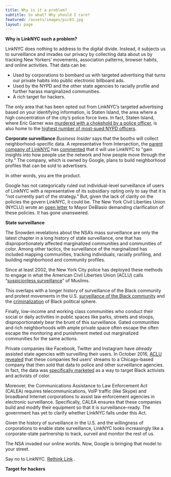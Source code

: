```yaml
---
title: Why is it a problem?
subtitle: So what? Why should I care? 
featured: /assets/images/pic03.jpg
layout: page
---
```


**Why is LinkNYC such a problem?**

LinkNYC does nothing to address to the digital divide. Instead, it subjects us to surveillance and invades our privacy by collecting data about us by tracking New Yorkers’ movements, association patterns, browser habits, and online activities. That data can be:


* Used by corporations to bombard us with targeted advertising that turns our private habits into public electronic billboard ads. 
* Used by the NYPD and the other state agencies to racially profile and further harass marginalized communities. 
* A rich target for hackers.

The only area that has been opted out from LinkNYC’s targeted advertising based on your identifying information, is Staten Island, the area where a high concentration of the city’s police force lives. In fact, Staten Island, where Eric Garner was [murdered with a chokehold by a police officer](http://www.rollingstone.com/politics/news/black-lives-matter-11-racist-police-killings-with-no-justice-served-20141204), is also home to the [highest number of most-sued NYPD officers](http://www.nydailynews.com/new-york/staten-island-highest-number-most-sued-nypd-officers-article-1.1882160).

**Corporate surveillance**
*Business Insider* says that the booths will collect neighborhood-specific data. A representative from Intersection, the [parent company of LinkNYC](/pages/who-owns-link) has [commented](http://www.businessinsider.com/inside-linknycs-free-public-gigabit-wifi-plan-2016-2) that it will use LinkNYC to "gain insights into how people use the network and how people move through the city." The company, which is owned by Google, plans to build neighborhood profiles that can be sold to advertisers. 

In other words, you are the product. 

Google has not categorically ruled out individual-level surveillance of users of LinkNYC with a representative of its subsidiary opting only to say that it is “not currently part of the strategy." But, given the lack of clarity on the policies the govern LinkNYC, it could be. The New York Civil Liberties Union (NYCLU) wrote an [open letter](http://www.nyclu.org/files/releases/city%20wifi%20letter.pdf) to Mayor DeBlasio demanding clarification of these policies. It has gone unanswered.

**State surveillance**

The Snowden revelations about the NSA’s mass surveillance are only the latest chapter in a long history of state surveillance, one that has disproportionately affected marginalized communities and communities of color. Among other tactics, the surveillance of the marginalized has included mapping communities, tracking individuals, racially profiling, and building neighborhood and community profiles. 

Since at least 2002, the New York City police has deployed these methods to engage in what the American Civil Liberties Union (ACLU) calls “[suspicionless surveillance](https://www.aclu.org/other/factsheet-nypd-muslim-surveillance-program)” of Muslims. 

This overlaps with a longer history of surveillance of the Black community and protest movements in the U.S. [surveillance of the Black community](https://www.eff.org/deeplinks/2014/02/history-surveillance-and-black-community) and the [criminalization](https://policy.m4bl.org/political-power/) of Black political sphere. 

Finally, low-income and working class communities who conduct their social or daily activities in public spaces like parks, streets and stoops, disproportionately bear the brunt of this surveillance. Gated communities and rich neighborhoods with ample private space often escape the often escape the monitoring and punishment meted out marginalized communities for the same actions.

Private companies like Facebook, Twitter and Instagram have _already_ assisted state agencies with surveilling their users. In October 2016, [ACLU revealed](http://arstechnica.com/tech-policy/2016/10/aclu-exposes-facebook-twitter-for-selling-surveillance-company-user-data/) that these companies fed users’ streams to a Chicago-based company that then sold that data to police and other surveillance agencies. In fact, the data was [specifically marketed](https://www.aclunc.org/blog/facebook-instagram-and-twitter-provided-data-access-surveillance-product-marketed-target) as a way to target Black activists and activists of color. 

Moreover, the Communications Assistance to Law Enforcement Act  (CALEA) requires telecommunications, VoIP traffic (like Skype) and broadband Internet corporations to assist law enforcement agencies in electronic surveillance. Specifically, CALEA ensures that these companies build and modify their equipment so that it is surveillance-ready. The government has yet to clarify whether LinkNYC falls under this Act. 

Given the history of surveillance in the U.S. and the willingness of corporations to enable state surveillance, LinkNYC looks increasingly like a corporate-state partnership to track, surveil and monitor the rest of us. 

The NSA invaded our online worlds. Now, Google is bringing that model to your street. 

Say no to LinkNYC. [Rethink Link](/pages/take-action) .

**Target for hackers**